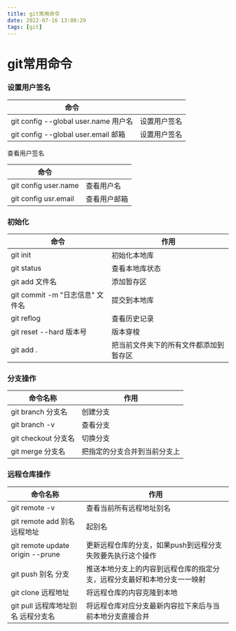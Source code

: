 ```yaml
---
title: git常用命令
date: 2022-07-16 13:00:29
tags: [git]
---
```


# git常用命令

### 设置用户签名

| 命令                                 |              |
| ------------------------------------ | ------------ |
| git config --global user.name 用户名 | 设置用户签名 |
| git config --global user.email 邮箱  | 设置用户签名 |

查看用户签名

| 命令                 |              |
| -------------------- | ------------ |
| git config user.name | 查看用户名   |
| git config usr.email | 查看用户邮箱 |

### 初始化

| 命令                            | 作用                                   |
| ------------------------------- | -------------------------------------- |
| git init                        | 初始化本地库                           |
| git status                      | 查看本地库状态                         |
| git add 文件名                  | 添加暂存区                             |
| git commit -m "日志信息" 文件名 | 提交到本地库                           |
| git reflog                      | 查看历史记录                           |
| git reset --hard 版本号         | 版本穿梭                               |
| git add .                       | 把当前文件夹下的所有文件都添加到暂存区 |

### 分支操作

| 命令名称            | 作用                         |
| ------------------- | ---------------------------- |
| git branch 分支名   | 创建分支                     |
| git branch -v       | 查看分支                     |
| git checkout 分支名 | 切换分支                     |
| git merge 分支名    | 把指定的分支合并到当前分支上 |

### 远程仓库操作

| 命令名称                            | 作用                                                         |
| ----------------------------------- | ------------------------------------------------------------ |
| git remote -v                       | 查看当前所有远程地址别名                                     |
| git remote add 别名 远程地址        | 起别名                                                       |
| git remote update origin --prune    | 更新远程仓库的分支，如果push到远程分支失败要先执行这个操作   |
| git push 别名 分支                  | 推送本地分支上的内容到远程仓库的指定分支，远程分支最好和本地分支一一映射 |
| git clone 远程地址                  | 将远程仓库的内容克隆到本地                                   |
| git  pull 远程库地址别名 远程分支名 | 将远程仓库对应分支最新内容拉下来后与当前本地分支直接合并     |
